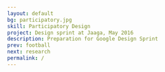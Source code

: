 ```yaml
---
layout: default
bg: participatory.jpg
skill: Participatory Design
project: Design sprint at Jaaga, May 2016
description: Preparation for Google Design Sprint
prev: football
next: research
permalink: /
---
```

